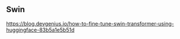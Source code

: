 ## Swin

https://blog.devgenius.io/how-to-fine-tune-swin-transformer-using-huggingface-83b5a1e5b51d
